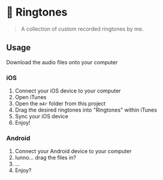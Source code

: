 # 🔔 Ringtones

> A collection of custom recorded ringtones by me.

## Usage

Download the audio files onto your computer

### iOS

1. Connect your iOS device to your computer
2. Open iTunes
3. Open the `m4r` folder from this project
4. Drag the desired ringtones into "Ringtones" within iTunes
5. Sync your iOS device
6. Enjoy!

### Android

1. Connect your Android device to your computer
2. Iunno... drag the files in?
3. ...
4. Enjoy?